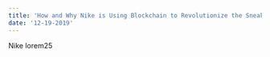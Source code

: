 ```yaml
---
title: 'How and Why Nike is Using Blockchain to Revolutionize the Sneaker Industry'
date: '12-19-2019'
---
```

Nike lorem25